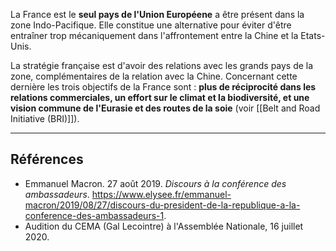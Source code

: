 La France est le **seul pays de l'Union Européene** a être présent dans la zone Indo-Pacifique. Elle constitue une alternative pour éviter d'être entraîner trop mécaniquement dans l'affrontement entre la Chine et la Etats-Unis.

La stratégie française est d'avoir des relations avec les grands pays de la zone, complémentaires de la relation avec la Chine. Concernant cette dernière les trois objectifs de la France sont : **plus de réciprocité dans les relations commerciales, un effort sur le climat et la biodiversité, et une vision commune de l'Eurasie et des routes de la soie** (voir [[Belt and Road Initiative (BRI)]]).

---

## Références

- Emmanuel Macron. 27 août 2019. _Discours à la conférence des ambassadeurs_. https://www.elysee.fr/emmanuel-macron/2019/08/27/discours-du-president-de-la-republique-a-la-conference-des-ambassadeurs-1.
- Audition du CEMA (Gal Lecointre) à l'Assemblée Nationale, 16 juillet 2020.